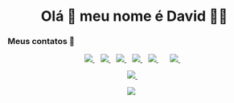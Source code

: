  <h1 align='center'>
  Olá 👋 meu nome é David 👨‍💻
</h1>


### Meus contatos :call_me_hand:
<p align="center">
  <a href="https://www.linkedin.com/in/idavisilveira/">
    <img src="https://img.shields.io/badge/LinkedIn-0077B5?style=for-the-badge&logo=linkedin&logoColor=white" />
  </a>&nbsp;&nbsp;
  <a href = "mailto: hapck17@gmail.com"><img src="https://img.shields.io/badge/-Gmail-%23333?style=for-the-badge&logo=gmail&logoColor=white"                   target="_blank">
  </a>&nbsp;&nbsp;
  <a href="https://github.com/Unordestino">
    <img src="https://img.shields.io/badge/GitHub-100000?style=for-the-badge&logo=github&logoColor=white" />
  </a>&nbsp;&nbsp;
   <a href="https://discord.gg/zXuKuu9">
    <img src="https://img.shields.io/badge/Discord-7289DA?style=for-the-badge&logo=discord&logoColor=white" />
  </a>&nbsp;&nbsp;
  <a href="https://www.instagram.com/rei._davi/">
    <img src="https://img.shields.io/badge/Instagram-E4405F?style=for-the-badge&logo=instagram&logoColor=white" />
  </a>&nbsp;&nbsp;
   </a>&nbsp;&nbsp;
  <a href="https://api.whatsapp.com/send?phone=5585986278161&text=&source=&data=&app_absent=">
    <img src="https://img.shields.io/badge/whatsapp-00FA9A?style=for-the-badge&logo=whatsapp&logoColor=white" />
  </a>&nbsp;&nbsp;
  </a>
</p>

<p align="center">
<a href="https://www.linkedin.com/in/idavisilveira/">
    <img src="https://github-readme-stats.vercel.app/api?username=unordestino&show_icons=true&theme=dracula" />
  </a>&nbsp;&nbsp;
   </a>
</p>

<p align="center">
    <img   src="https://github-readme-stats.vercel.app/api/top-langs/?username=unordestino&layout=compact&show_icons=true&hide_border=true&theme=dracula" />
  </a>&nbsp;&nbsp;
   </a>
</p>
